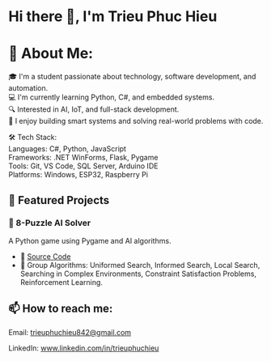 # Hi there 👋, I'm Trieu Phuc Hieu
  
# 💼 About Me:
  
🎓 I'm a student passionate about technology, software development, and automation.  
💻 I'm currently learning Python, C#, and embedded systems.  
🔍 Interested in AI, IoT, and full-stack development.  
🚀 I enjoy building smart systems and solving real-world problems with code.
  
🛠️ Tech Stack:  
Languages: C#, Python, JavaScript  
Frameworks: .NET WinForms, Flask, Pygame  
Tools: Git, VS Code, SQL Server, Arduino IDE  
Platforms: Windows, ESP32, Raspberry Pi  


## 🚀 Featured Projects  

### 🧠 8-Puzzle AI Solver  
  
A Python game using Pygame and AI algorithms.  
- 🔗 [Source Code](https://github.com/TrieuHieu842/8-puzzle-with-6-group-Algorithms.git)  
- 🧩 Group Algorithms: Uniformed Search, Informed Search, Local Search, Searching in Complex Environments, Constraint Satisfaction Problems, Reinforcement Learning.

## 📫 How to reach me:  
  
Email: trieuphuchieu842@gmail.com  

LinkedIn: www.linkedin.com/in/trieuphuchieu
